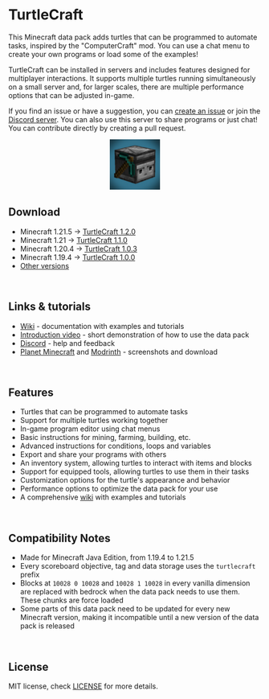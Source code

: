
# TurtleCraft

This Minecraft data pack adds turtles that can be programmed to automate tasks, inspired by the "ComputerCraft" mod. You can use a chat menu to create your own programs or load some of the examples!

TurtleCraft can be installed in servers and includes features designed for multiplayer interactions. It supports multiple turtles running simultaneously on a small server and, for larger scales, there are multiple performance options that can be adjusted in-game.

If you find an issue or have a suggestion, you can [create an issue](https://github.com/Ivaynn/TurtleCraft/issues) or join the [Discord server](https://discord.gg/QAtc7ZgPxS). You can also use this server to share programs or just chat! You can contribute directly by creating a pull request.



<p align="center">
  <img src="pack.png" width="100" title="This is a turtle">
</p>


## Download
- Minecraft 1.21.5 → [TurtleCraft 1.2.0](https://github.com/Ivaynn/TurtleCraft/releases/tag/v1.2.0)
- Minecraft 1.21 → [TurtleCraft 1.1.0](https://github.com/Ivaynn/TurtleCraft/releases/tag/v1.1.0)
- Minecraft 1.20.4 → [TurtleCraft 1.0.3](https://github.com/Ivaynn/TurtleCraft/releases/tag/v1.0.3)
- Minecraft 1.19.4 → [TurtleCraft 1.0.0](https://github.com/Ivaynn/TurtleCraft/releases/tag/v1.0)
- [Other versions](https://github.com/Ivaynn/TurtleCraft/releases)


<br>

## Links & tutorials
- [Wiki](https://github.com/Ivaynn/TurtleCraft/wiki) - documentation with examples and tutorials
- [Introduction video](https://youtu.be/b-ld-X8mnps) - short demonstration of how to use the data pack
- [Discord](https://discord.gg/QAtc7ZgPxS) - help and feedback
- [Planet Minecraft](https://www.planetminecraft.com/data-pack/turtlecraft-programmable-turtles/) and [Modrinth](https://modrinth.com/project/turtlecraft-programmable-turtles) - screenshots and download


<br>

## Features

- Turtles that can be programmed to automate tasks
- Support for multiple turtles working together
- In-game program editor using chat menus
- Basic instructions for mining, farming, building, etc.
- Advanced instructions for conditions, loops and variables
- Export and share your programs with others
- An inventory system, allowing turtles to interact with items and blocks
- Support for equipped tools, allowing turtles to use them in their tasks
- Customization options for the turtle's appearance and behavior
- Performance options to optimize the data pack for your use
- A comprehensive [wiki](https://github.com/Ivaynn/TurtleCraft/wiki) with examples and tutorials



<br>

## Compatibility Notes

- Made for Minecraft Java Edition, from 1.19.4 to 1.21.5
- Every scoreboard objective, tag and data storage uses the `turtlecraft` prefix
- Blocks at `10028 0 10028` and `10028 1 10028` in every vanilla dimension are replaced with bedrock when the data pack needs to use them. These chunks are force loaded
- Some parts of this data pack need to be updated for every new Minecraft version, making it incompatible until a new version of the data pack is released



<br>

## License

MIT license, check [LICENSE](LICENSE) for more details.
